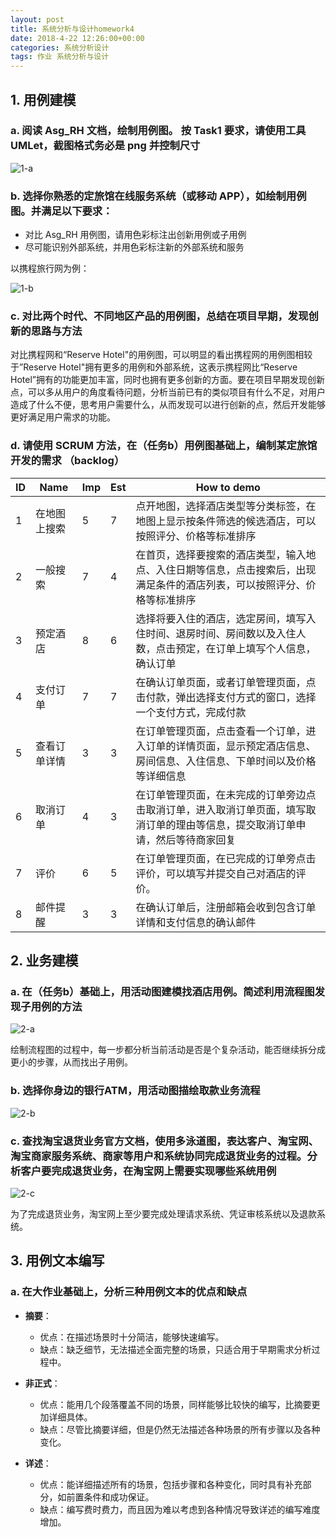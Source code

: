 ```yaml
---
layout: post
title: 系统分析与设计homework4
date: 2018-4-22 12:26:00+00:00
categories: 系统分析设计
tags: 作业 系统分析与设计
---
```


## 1. 用例建模

### a. 阅读 Asg_RH 文档，绘制用例图。 按 Task1 要求，请使用工具 UMLet，截图格式务必是 png 并控制尺寸

![1-a](https://bbycjhj.github.io/blog_pics/2018-4-22系统分析与设计homework4/1-a.png)

### b. 选择你熟悉的定旅馆在线服务系统（或移动 APP），如绘制用例图。并满足以下要求：
 - 对比 Asg_RH 用例图，请用色彩标注出创新用例或子用例
 - 尽可能识别外部系统，并用色彩标注新的外部系统和服务

以携程旅行网为例：

![1-b](https://bbycjhj.github.io/blog_pics/2018-4-22系统分析与设计homework4/1-b.png)

### c. 对比两个时代、不同地区产品的用例图，总结在项目早期，发现创新的思路与方法

对比携程网和“Reserve Hotel"的用例图，可以明显的看出携程网的用例图相较于”Reserve Hotel"拥有更多的用例和外部系统，这表示携程网比“Reserve Hotel”拥有的功能更加丰富，同时也拥有更多创新的方面。要在项目早期发现创新点，可以多从用户的角度看待问题，分析当前已有的类似项目有什么不足，对用户造成了什么不便，思考用户需要什么，从而发现可以进行创新的点，然后开发能够更好满足用户需求的功能。

### d. 请使用 SCRUM 方法，在（任务b）用例图基础上，编制某定旅馆开发的需求 （backlog）

| ID | Name | Imp | Est | How to demo |
| --- | --- | --- | --- | --- |
| 1 | 在地图上搜索 | 5 | 7 | 点开地图，选择酒店类型等分类标签，在地图上显示按条件筛选的候选酒店，可以按照评分、价格等标准排序 |
| 2 | 一般搜索 | 7 | 4 | 在首页，选择要搜索的酒店类型，输入地点、入住日期等信息，点击搜索后，出现满足条件的酒店列表，可以按照评分、价格等标准排序 |
| 3 | 预定酒店 | 8 | 6 | 选择将要入住的酒店，选定房间，填写入住时间、退房时间、房间数以及入住人数，点击预定，在订单上填写个人信息，确认订单 |
| 4 | 支付订单 | 7 | 7 | 在确认订单页面，或者订单管理页面，点击付款，弹出选择支付方式的窗口，选择一个支付方式，完成付款 |
| 5 | 查看订单详情 | 3 | 3 |  在订单管理页面，点击查看一个订单，进入订单的详情页面，显示预定酒店信息、房间信息、入住信息、下单时间以及价格等详细信息 |
| 6 | 取消订单 | 4 | 3 | 在订单管理页面，在未完成的订单旁边点击取消订单，进入取消订单页面，填写取消订单的理由等信息，提交取消订单申请，然后等待商家回复 |
| 7 | 评价 | 6 | 5 | 在订单管理页面，在已完成的订单旁点击评价，可以填写并提交自己对酒店的评价。|
| 8 | 邮件提醒 | 3 | 3 | 在确认订单后，注册邮箱会收到包含订单详情和支付信息的确认邮件 |

## 2. 业务建模

### a. 在（任务b）基础上，用活动图建模找酒店用例。简述利用流程图发现子用例的方法

![2-a](https://bbycjhj.github.io/blog_pics/2018-4-22系统分析与设计homework4/2-a.png)

绘制流程图的过程中，每一步都分析当前活动是否是个复杂活动，能否继续拆分成更小的步骤，从而找出子用例。

### b. 选择你身边的银行ATM，用活动图描绘取款业务流程

![2-b](https://bbycjhj.github.io/blog_pics/2018-4-22系统分析与设计homework4/2-b.png)

### c. 查找淘宝退货业务官方文档，使用多泳道图，表达客户、淘宝网、淘宝商家服务系统、商家等用户和系统协同完成退货业务的过程。分析客户要完成退货业务，在淘宝网上需要实现哪些系统用例

![2-c](https://bbycjhj.github.io/blog_pics/2018-4-22系统分析与设计homework4/2-c.png)

为了完成退货业务，淘宝网上至少要完成处理请求系统、凭证审核系统以及退款系统。

## 3. 用例文本编写

### a. 在大作业基础上，分析三种用例文本的优点和缺点

 - **摘要**：
     - 优点：在描述场景时十分简洁，能够快速编写。
     - 缺点：缺乏细节，无法描述全面完整的场景，只适合用于早期需求分析过程中。

 - **非正式**：
     - 优点：能用几个段落覆盖不同的场景，同样能够比较快的编写，比摘要更加详细具体。
     - 缺点：尽管比摘要详细，但是仍然无法描述各种场景的所有步骤以及各种变化。

 - **详述**：
     - 优点：能详细描述所有的场景，包括步骤和各种变化，同时具有补充部分，如前置条件和成功保证。
     - 缺点：编写费时费力，而且因为难以考虑到各种情况导致详述的编写难度增加。










